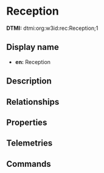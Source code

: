 # Reception
**DTMI:** dtmi:org:w3id:rec:Reception;1
## Display name
- **en:** Reception
## Description
## Relationships
## Properties
## Telemetries
## Commands
